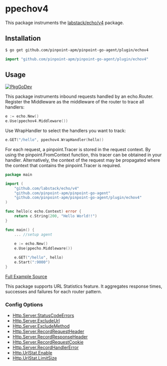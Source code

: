 # ppechov4
This package instruments the [labstack/echo/v4](https://github.com/labstack/echo) package.

## Installation

```bash
$ go get github.com/pinpoint-apm/pinpoint-go-agent/plugin/echov4
```
```go
import "github.com/pinpoint-apm/pinpoint-go-agent/plugin/echov4"
```
## Usage
[![PkgGoDev](https://pkg.go.dev/badge/github.com/pinpoint-apm/pinpoint-go-agent/plugin/echov4)](https://pkg.go.dev/github.com/pinpoint-apm/pinpoint-go-agent/plugin/echov4)

This package instruments inbound requests handled by an echo.Router.
Register the Middleware as the middleware of the router to trace all handlers:

``` go
e := echo.New()
e.Use(ppechov4.Middleware())
```

Use WrapHandler to select the handlers you want to track:

``` go
e.GET("/hello", ppechov4.WrapHandler(hello))
```

For each request, a pinpoint.Tracer is stored in the request context.
By using the pinpoint.FromContext function, this tracer can be obtained in your handler.
Alternatively, the context of the request may be propagated where the context that contains the pinpoint.Tracer is required.

``` go
package main

import (
    "github.com/labstack/echo/v4"
    "github.com/pinpoint-apm/pinpoint-go-agent"
    "github.com/pinpoint-apm/pinpoint-go-agent/plugin/echov4"
)

func hello(c echo.Context) error {
    return c.String(200, "Hello World!!")
}

func main() {
    ... //setup agent
	
    e := echo.New()
    e.Use(ppecho.Middleware())

    e.GET("/hello", hello)
    e.Start(":9000")
}

```
[Full Example Source](/plugin/echov4/example/echov4_server.go)

This package supports URL Statistics feature. It aggregates response times, successes and failures for each router pattern.

### Config Options
* [Http.Server.StatusCodeErrors](/doc/config.md#Http.Server.StatusCodeErrors)
* [Http.Server.ExcludeUrl](/doc/config.md#Http.Server.ExcludeUrl)
* [Http.Server.ExcludeMethod](/doc/config.md#Http.Server.ExcludeMethod)
* [Http.Server.RecordRequestHeader](/doc/config.md#Http.Server.RecordRequestHeader)
* [Http.Server.RecordResponseHeader](/doc/config.md#Http.Server.RecordResponseHeader)
* [Http.Server.RecordRequestCookie](/doc/config.md#Http.Server.RecordRequestCookie)
* [Http.Server.RecordHandlerError](/doc/config.md#Http.Server.RecordHandlerError)
* [Http.UrlStat.Enable](/doc/config.md#Http.UrlStat.Enable)
* [Http.UrlStat.LimitSize](/doc/config.md#Http.UrlStat.LimitSize)
